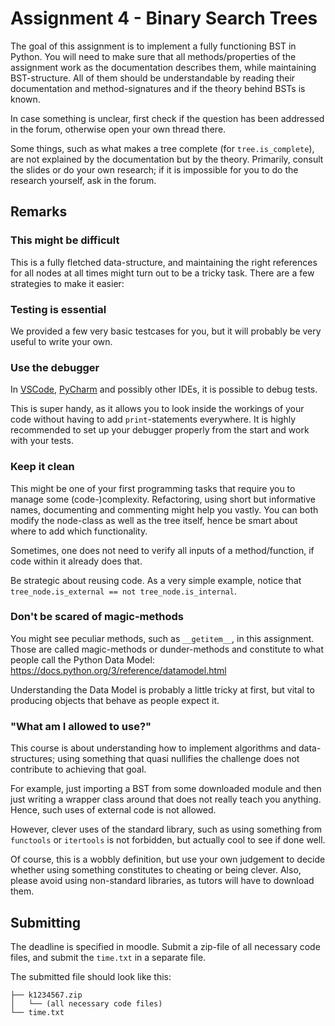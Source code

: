 # Assignment 4 - Binary Search Trees

The goal of this assignment is to implement a fully functioning BST in Python. You will need to make sure that all methods/properties of the assignment work as the documentation describes them, while maintaining BST-structure.
All of them should be understandable by reading their documentation and method-signatures and if the theory behind BSTs is known.

In case something is unclear, first check if the question has been addressed in the forum, otherwise open your own thread there.

Some things, such as what makes a tree complete (for `tree.is_complete`), are not explained by the documentation but by the theory. Primarily, consult the slides or do your own research; if it is impossible for you to do the research yourself, ask in the forum.

## Remarks

### This might be difficult

This is a fully fletched data-structure, and maintaining the right references for all nodes at all times might turn out to be a tricky task. There are a few strategies to make it easier:

### Testing is essential

We provided a few very basic testcases for you, but it will probably be very useful to write your own. 

### Use the debugger

In [VSCode](https://code.visualstudio.com/docs/python/testing), 
[PyCharm](https://www.jetbrains.com/help/pycharm/rerunning-tests.html#debug-tests) 
and possibly other IDEs, it is possible to debug tests.

This is super handy, as it allows you to look inside the workings of your code without having to add `print`-statements everywhere. It is highly recommended to set up your debugger properly from the start and work with your tests.

### Keep it clean

This might be one of your first programming tasks that require you to manage some (code-)complexity. Refactoring, using short but informative names, documenting and commenting might help you vastly. You can both modify the node-class as well as the tree itself, hence be smart about where to add which functionality.

Sometimes, one does not need to verify all inputs of a method/function, if code within it already does that.

Be strategic about reusing code. As a very simple example, notice that `tree_node.is_external == not tree_node.is_internal`.

### Don't be scared of magic-methods

You might see peculiar methods, such as `__getitem__`, in this assignment. Those are called  magic-methods or dunder-methods and constitute to what people call the Python Data Model: https://docs.python.org/3/reference/datamodel.html

Understanding the Data Model is probably a little tricky at first, but vital to producing objects that behave as people expect it.

### "What am I allowed to use?"

This course is about understanding how to implement algorithms and data-structures; using something that quasi nullifies the challenge does not contribute to achieving that goal.

For example, just importing a BST from some downloaded module and then just writing a wrapper class around that does not really teach you anything. Hence, such uses of external code is not allowed.

However, clever uses of the standard library, such as using something from `functools` or `itertools` is not forbidden, but actually cool to see if done well.

Of course, this is a wobbly definition, but use your own judgement to decide whether using something constitutes to cheating or being clever. Also, please avoid using non-standard libraries, as tutors will have to download them.

## Submitting

The deadline is specified in moodle. Submit a zip-file of all necessary code files,  and submit the `time.txt` in a separate file. 

The submitted file should look like this:

```
├── k1234567.zip
│   └── (all necessary code files)
└── time.txt
```
